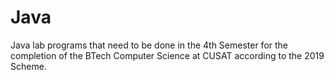 # Java

Java lab programs that need to be done in the 4th Semester for the completion of the BTech Computer Science at CUSAT according to the 2019 Scheme.
